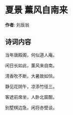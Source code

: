 # 夏景 薰风自南来

**作者**: 刘辰翁

## 诗词内容

当年唐殿阁，何似道人庵。

闲日长如此，薰风来自南。

清香吹不断，大暑故如惔。

静见花阴午，凉添竹径三。

客遮前席坐，人卧北窗酣。

别墅棋边急，闲将赤壁谈。

